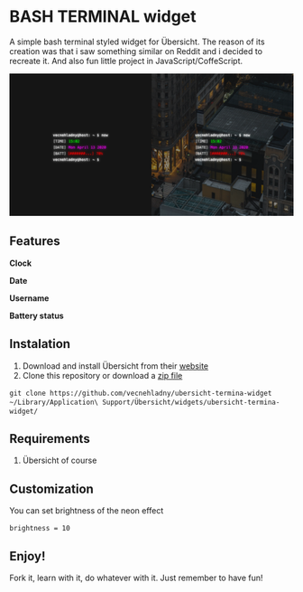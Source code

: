 # BASH TERMINAL widget
A simple bash terminal styled widget for Übersicht. The reason of its creation was that i saw something similar on Reddit and i decided to recreate it. And also fun little project in JavaScript/CoffeScript.

![Screenshot](screenshot1.png)

## Features
**Clock**

**Date**

**Username**

**Battery status**

 
## Instalation
1. Download and install Übersicht from their [website](http://tracesof.net/uebersicht/)
2. Clone this repository or download a [zip file](terminal.widget.zip)
```
git clone https://github.com/vecnehladny/ubersicht-termina-widget ~/Library/Application\ Support/Übersicht/widgets/ubersicht-termina-widget/
```

## Requirements
1. Übersicht of course

## Customization
You can set brightness of the neon effect
```
brightness = 10
```

## Enjoy!
Fork it, learn with it, do whatever with it. Just remember to have fun!

